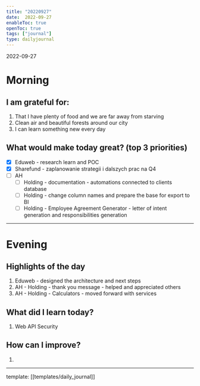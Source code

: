 ```yaml
---
title: "20220927"
date:  2022-09-27
enableToc: true
openToc: true
tags: ["journal"]
type: dailyjournal
---
```


 2022-09-27
# Morning
## I am grateful for:
1. That I have plenty of food and we are far away from starving
2. Clean air and beautiful forests around our city
3. I can learn something new every day

## What would make today great? (top 3 priorities)
- [x] Eduweb - research learn and POC 
- [x] Sharefund - zaplanowanie strategii i dalszych prac na Q4
- [ ] AH
	- [ ] Holding - documentation - automations connected to clients database
	- [ ] Holding - change column names and prepare the base for export to BI
	- [ ] Holding - Employee Agreement Generator - letter of intent generation and responsibilities generation

---
# Evening
## Highlights of the day
1. Eduweb - designed the architecture and next steps
2. AH - Holding - thank you message - helped and appreciated others
3. AH - Holding - Calculators - moved forward with services

## What did I learn today?
1. Web API Security

## How can I improve?
1.  

---
template: [[templates/daily_journal]]